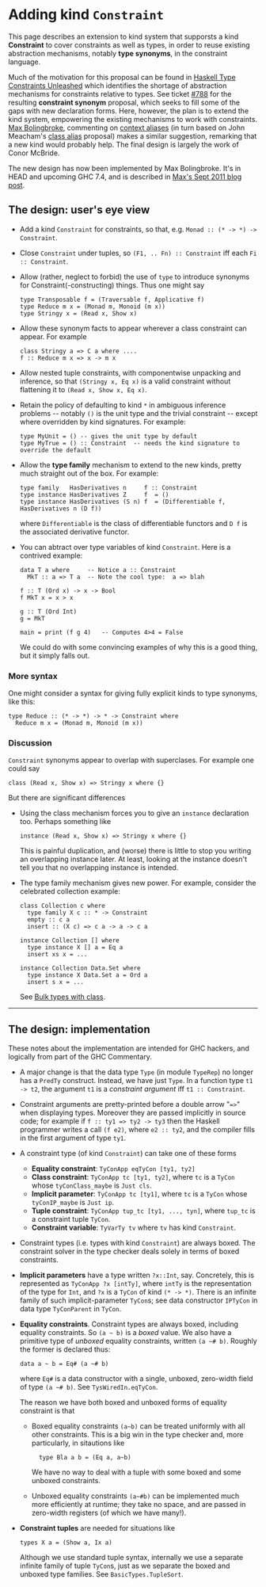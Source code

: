# Adding kind `Constraint`



This page describes an extension to kind system that supporsts a
kind **Constraint** to cover constraints as well as types, in
order to reuse existing abstraction mechanisms, notably **type
synonyms**, in the constraint language.



Much of the motivation for this proposal can be found in [
Haskell Type Constraints Unleashed](http://www.cs.kuleuven.be/%7Etoms/Research/papers/constraint_families.pdf) which identifies the shortage of abstraction mechanisms for constraints relative to types. See ticket [\#788](https://gitlab.staging.haskell.org/ghc/ghc/issues/788) for the resulting **constraint synonym** proposal, which seeks to fill some of the gaps with new declaration forms. Here, however, the plan is to extend the kind system, empowering the existing mechanisms to work with constraints. [
Max Bolingbroke](http://blog.omega-prime.co.uk/?p=61), commenting on [
context aliases](http://www.haskell.org/haskellwiki/Context_alias) (in turn based on John Meacham's [
class alias](http://repetae.net/recent/out/classalias.html) proposal) makes a similar suggestion, remarking that a new kind would probably help. The final design is largely the work of Conor McBride.



The new design has now been implemented by Max Bolingbroke.  It's in HEAD and upcoming GHC 7.4, and is described in [
Max's Sept 2011 blog post](http://blog.omega-prime.co.uk/?p=127).


## The design: user's eye view


- Add a kind `Constraint` for constraints, so that, e.g. `Monad :: (* -> *) -> Constraint`.

- Close `Constraint` under tuples, so `(F1, .. Fn) :: Constraint` iff each `Fi :: Constraint`.

- Allow (rather, neglect to forbid) the use of `type` to introduce synonyms for Constraint(-constructing) things.  Thus one might say

  ```wiki
  type Transposable f = (Traversable f, Applicative f)
  type Reduce m x = (Monad m, Monoid (m x))
  type Stringy x = (Read x, Show x)
  ```

- Allow these synonym facts to appear wherever a class constraint can appear.  For example

  ```wiki
  class Stringy a => C a where ....
  f :: Reduce m x => x -> m x
  ```

- Allow nested tuple constraints, with componentwise unpacking and inference, so that `(Stringy x, Eq x)` is a valid constraint without flattening it to `(Read x, Show x, Eq x)`.

- Retain the policy of defaulting to kind `*` in ambiguous inference problems -- notably `()` is the unit type and the trivial constraint -- except where overridden by kind signatures.  For example:

  ```wiki
  type MyUnit = () -- gives the unit type by default
  type MyTrue = () :: Constraint  -- needs the kind signature to override the default
  ```

- Allow the **type family** mechanism to extend to the new kinds, pretty much straight out of the box. For example:

  ```wiki
  type family   HasDerivatives n     f :: Constraint
  type instance HasDerivatives Z     f  = ()
  type instance HasDerivatives (S n) f  = (Differentiable f, HasDerivatives n (D f))
  ```

  where `Differentiable` is the class of differentiable functors and `D f` is the associated derivative functor.

- You can abtract over type variables of kind `Constraint`. Here is a contrived example:

  ```wiki
  data T a where     -- Notice a :: Constraint
    MkT :: a => T a  -- Note the cool type:  a => blah

  f :: T (Ord x) -> x -> Bool
  f MkT x = x > x

  g :: T (Ord Int)
  g = MkT

  main = print (f g 4)   -- Computes 4>4 = False
  ```

  We could do with some convincing examples of why this is a good thing, but it simply falls out.

### More syntax



One might consider a syntax for giving fully explicit kinds to type synonyms, like this:


```wiki
type Reduce :: (* -> *) -> * -> Constraint where
  Reduce m x = (Monad m, Monoid (m x))
```

### Discussion



`Constraint` synonyms appear to overlap with superclases.  For example one could say


```wiki
class (Read x, Show x) => Stringy x where {}
```


But there are significant differences


- Using the class mechanism forces you to give an `instance` declaration too.  Perhaps something like

  ```wiki
  instance (Read x, Show x) => Stringy x where {}
  ```

  This is painful duplication, and (worse) there is little to stop you writing an overlapping instance later.  At least, looking at the instance doesn't tell you that no overlapping instance is intended.

- The type family mechanism gives new power.  For example, consider the celebrated collection example:

  ```wiki
  class Collection c where
    type family X c :: * -> Constraint
    empty :: c a
    insert :: (X c) => c a -> a -> c a

  instance Collection [] where
    type instance X [] a = Eq a
    insert xs x = ...

  instance Collection Data.Set where
    type instance X Data.Set a = Ord a
    insert s x = ...
  ```

  See [
  Bulk types with class](http://research.microsoft.com/en-us/um/people/simonpj/papers/collections.ps.gz).

---


## The design: implementation



These notes about the implementation are intended for GHC hackers, and logically from part of the GHC Commentary.


- A major change is that the data type `Type` (in module `TypeRep`) no longer has a `PredTy` construct.  Instead, we have just `Type`.  In a function type `t1 -> t2`, the argument `t1` is a *constraint argument* iff `t1 :: Constraint`.

- Constraint arguments are pretty-printed before a double arrow "`=>`" when displaying types.  Moreover they are passed implicitly in source code; for example if `f :: ty1 => ty2 -> ty3` then the Haskell programmer writes a call `(f e2)`, where `e2 :: ty2`, and the compiler fills in the first argument of type `ty1`.

- A constraint type (of kind `Constraint`) can take one of these forms

  - **Equality constraint**: `TyConApp eqTyCon [ty1, ty2]` 
  - **Class constraint**: `TyConApp tc [ty1, ty2]`, where `tc` is a `TyCon` whose `tyConClass_maybe` is `Just cls`.
  - **Implicit parameter**: `TyConApp tc [ty1]`, where `tc` is a `TyCon` whose `tyConIP_maybe` is `Just ip`.
  - **Tuple constraint**: `TyConApp tup_tc [ty1, ..., tyn]`, where `tup_tc` is a constraint tuple `TyCon`.  
  - **Constraint variable**: `TyVarTy tv` where `tv` has kind `Constraint`.

- Constraint types (i.e. types with kind `Constraint`) are always boxed. The constraint solver in the type checker deals solely in terms of boxed constraints.

- **Implicit parameters** have a type written `?x::Int`, say.  Concretely, this is represented as `TyConApp ?x [intTy]`, where `intTy` is the representation of the type for `Int`, and `?x` is a `TyCon` of kind `(* -> *)`.  There is an infinite family of such implicit-parameter `TyCon`s; see data constructor `IPTyCon` in data type `TyConParent` in `TyCon`.

- **Equality constraints**.  Constraint types are always boxed, including equality constraints.  So `(a ~ b)` is a *boxed* value.   We also have a primitive type of *unboxed* equality constraints, written `(a ~# b)`.  Roughly the former is declared thus:

  ```wiki
  data a ~ b = Eq# (a ~# b)
  ```

  where `Eq#` is a data constructor with a single, unboxed, zero-width field of type `(a ~# b)`.  See `TysWiredIn.eqTyCon`. 

  The reason we have both boxed and unboxed forms of equality constraint is that 

  - Boxed equality constraints `(a~b)` can be treated uniformly with all other constraints.  This is a big win in the type checker and, more particularly, in sitautions like

    ```wiki
      type Bla a b = (Eq a, a~b)
    ```

    We have no way to deal with a tuple with some boxed and some unboxed constraints.

  - Unboxed equality constraints `(a~#b)` can be implemented much more efficiently at runtime; they take no space, and are passed in zero-width registers (of which we have many!).

- **Constraint tuples** are needed for situations like

  ```wiki
  types X a = (Show a, Ix a)
  ```

  Although we use standard tuple syntax, internally we use a separate infinite family of tuple `TyCon`s, just as we separate the boxed and unboxed type families.  See `BasicTypes.TupleSort`.
